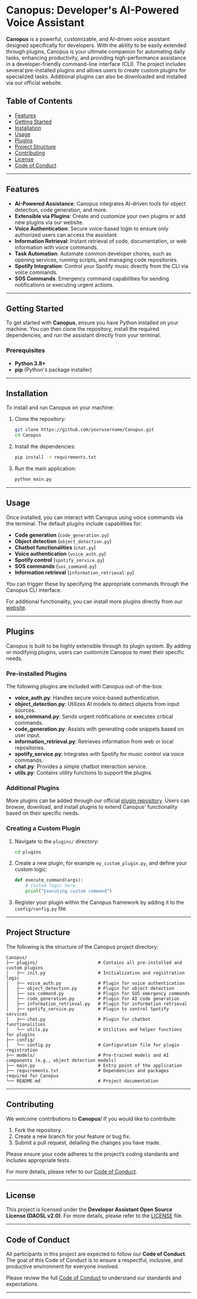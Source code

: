 # Canopus: Developer's AI-Powered Voice Assistant

**Canopus** is a powerful, customizable, and AI-driven voice assistant designed specifically for developers. With the ability to be easily extended through plugins, Canopus is your ultimate companion for automating daily tasks, enhancing productivity, and providing high-performance assistance in a developer-friendly command-line interface (CLI). The project includes several pre-installed plugins and allows users to create custom plugins for specialized tasks. Additional plugins can also be downloaded and installed via our official website.

## Table of Contents

- [Features](#features)
- [Getting Started](#getting-started)
- [Installation](#installation)
- [Usage](#usage)
- [Plugins](#plugins)
- [Project Structure](#project-structure)
- [Contributing](#contributing)
- [License](#license)
- [Code of Conduct](#code-of-conduct)

---

## Features

- **AI-Powered Assistance**: Canopus integrates AI-driven tools for object detection, code generation, and more.
- **Extensible via Plugins**: Create and customize your own plugins or add new plugins via our website.
- **Voice Authentication**: Secure voice-based login to ensure only authorized users can access the assistant.
- **Information Retrieval**: Instant retrieval of code, documentation, or web information with voice commands.
- **Task Automation**: Automate common developer chores, such as opening services, running scripts, and managing code repositories.
- **Spotify Integration**: Control your Spotify music directly from the CLI via voice commands.
- **SOS Commands**: Emergency command capabilities for sending notifications or executing urgent actions.

---

## Getting Started

To get started with **Canopus**, ensure you have Python installed on your machine. You can then clone the repository, install the required dependencies, and run the assistant directly from your terminal.

### Prerequisites

- **Python 3.8+**
- **pip** (Python's package installer)

---

## Installation

To install and run Canopus on your machine:

1. Clone the repository:
   ```bash
   git clone https://github.com/yourusername/Canopus.git
   cd Canopus
   ```

2. Install the dependencies:
   ```bash
   pip install -r requirements.txt
   ```

3. Run the main application:
   ```bash
   python main.py
   ```

---

## Usage

Once installed, you can interact with Canopus using voice commands via the terminal. The default plugins include capabilities for:

- **Code generation** (`code_generation.py`)
- **Object detection** (`object_detection.py`)
- **Chatbot functionalities** (`chat.py`)
- **Voice authentication** (`voice_auth.py`)
- **Spotify control** (`spotify_service.py`)
- **SOS commands** (`sos_command.py`)
- **Information retrieval** (`information_retrieval.py`)

You can trigger these by specifying the appropriate commands through the Canopus CLI interface.

For additional functionality, you can install more plugins directly from our [website](https://canopusdev.codes).

---

## Plugins

Canopus is built to be highly extensible through its plugin system. By adding or modifying plugins, users can customize Canopus to meet their specific needs.

### Pre-installed Plugins

The following plugins are included with Canopus out-of-the-box:

- **voice_auth.py**: Handles secure voice-based authentication.
- **object_detection.py**: Utilizes AI models to detect objects from input sources.
- **sos_command.py**: Sends urgent notifications or executes critical commands.
- **code_generation.py**: Assists with generating code snippets based on user input.
- **information_retrieval.py**: Retrieves information from web or local repositories.
- **spotify_service.py**: Integrates with Spotify for music control via voice commands.
- **chat.py**: Provides a simple chatbot interaction service.
- **utils.py**: Contains utility functions to support the plugins.

### Additional Plugins

More plugins can be added through our official [plugin repository](https://github.com/Canopus-Development/Canopus-Plugins). Users can browse, download, and install plugins to extend Canopus' functionality based on their specific needs.

### Creating a Custom Plugin

1. Navigate to the `plugins/` directory:
   ```bash
   cd plugins
   ```

2. Create a new plugin, for example `my_custom_plugin.py`, and define your custom logic:
   ```python
   def execute_command(args):
       # Custom logic here
       print("Executing custom command")
   ```

3. Register your plugin within the Canopus framework by adding it to the `config/config.py` file.

---

## Project Structure

The following is the structure of the Canopus project directory:

```
Canopus/
├── plugins/                       # Contains all pre-installed and custom plugins
│   ├── init.py                    # Initialization and registration logic
│   ├── voice_auth.py              # Plugin for voice authentication
│   ├── object_detection.py        # Plugin for object detection
│   ├── sos_command.py             # Plugin for SOS emergency commands
│   ├── code_generation.py         # Plugin for AI code generation
│   ├── information_retrieval.py   # Plugin for information retrieval
│   ├── spotify_service.py         # Plugin to control Spotify services
│   ├── chat.py                    # Plugin for chatbot functionalities
│   └── utils.py                   # Utilities and helper functions for plugins
├── config/
│   └── config.py                  # Configuration file for plugin registration
├── models/                        # Pre-trained models and AI components (e.g., object detection models)
├── main.py                        # Entry point of the application
├── requirements.txt               # Dependencies and packages required for Canopus
└── README.md                      # Project documentation
```

---

## Contributing

We welcome contributions to **Canopus**! If you would like to contribute:

1. Fork the repository.
2. Create a new branch for your feature or bug fix.
3. Submit a pull request, detailing the changes you have made.

Please ensure your code adheres to the project’s coding standards and includes appropriate tests.

For more details, please refer to our [Code of Conduct](#code-of-conduct).

---

## License

This project is licensed under the **Developer Assistant Open Source License (DAOSL v2.0)**. For more details, please refer to the [LICENSE](LICENSE) file.

---

## Code of Conduct

All participants in this project are expected to follow our **Code of Conduct**. The goal of this Code of Conduct is to ensure a respectful, inclusive, and productive environment for everyone involved.

Please review the full [Code of Conduct](CODE_OF_CONDUCT.md) to understand our standards and expectations.

---
